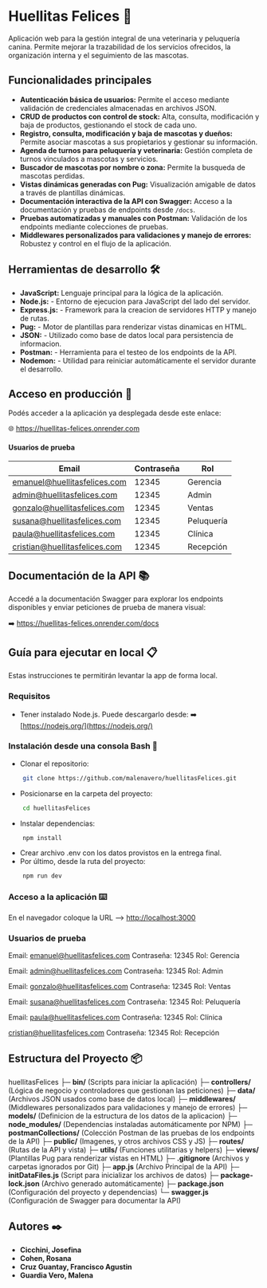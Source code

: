 # Huellitas Felices 🐾

Aplicación web para la gestión integral de una veterinaria y peluquería canina. Permite mejorar la trazabilidad de los servicios ofrecidos, la organización interna y el seguimiento de las mascotas. 

## Funcionalidades principales

- **Autenticación básica de usuarios:** Permite el acceso mediante validación de credenciales almacenadas en archivos JSON.
- **CRUD de productos con control de stock:** Alta, consulta, modificación y baja de productos, gestionando el stock de cada uno.
- **Registro, consulta, modificación y baja de mascotas y dueños:** Permite asociar mascotas a sus propietarios y gestionar su información.
- **Agenda de turnos para peluquería y veterinaria:** Gestión completa de turnos vinculados a mascotas y servicios.
- **Buscador de mascotas por nombre o zona:** Permite la busqueda de mascotas perdidas.
- **Vistas dinámicas generadas con Pug:** Visualización amigable de datos a través de plantillas dinámicas.
- **Documentación interactiva de la API con Swagger:** Acceso a la documentación y pruebas de endpoints desde `/docs`.
- **Pruebas automatizadas y manuales con Postman:** Validación de los endpoints mediante colecciones de pruebas.
- **Middlewares personalizados para validaciones y manejo de errores:** Robustez y control en el flujo de la aplicación.

## Herramientas de desarrollo 🛠️

- **JavaScript:** Lenguaje principal para la lógica de la aplicación.
- **Node.js:** - Entorno de ejecucion para JavaScript del lado del servidor.
- **Express.js:** - Framework para la creacion de servidores HTTP y manejo de rutas.
- **Pug:** - Motor de plantillas para renderizar vistas dinamicas en HTML.
- **JSON:** - Utilizado como base de datos local para persistencia de informacion.
- **Postman:** - Herramienta para el testeo de los endpoints de la API.
- **Nodemon:** - Utilidad para reiniciar automáticamente el servidor durante el desarrollo.



## Acceso en producción  🚀

Podés acceder a la aplicación ya desplegada desde este enlace:

🌐 https://huellitas-felices.onrender.com

#### Usuarios de prueba

| Email                          | Contraseña | Rol         |
|-------------------------------|------------|-------------|
| emanuel@huellitasfelices.com  | 12345      | Gerencia    |
| admin@huellitasfelices.com    | 12345      | Admin       |
| gonzalo@huellitasfelices.com  | 12345      | Ventas      |
| susana@huellitasfelices.com   | 12345      | Peluquería  |
| paula@huellitasfelices.com    | 12345      | Clínica     |
| cristian@huellitasfelices.com | 12345      | Recepción   |


## Documentación de la API 📚

Accedé a la documentación Swagger para explorar los endpoints disponibles y enviar peticiones de prueba de manera visual:

➡️ https://huellitas-felices.onrender.com/docs

## Guía para ejecutar en local 📋

Estas instrucciones te permitirán levantar la app de forma local.

### Requisitos 

- Tener instalado Node.js. Puede descargarlo desde:
➡️ [https://nodejs.org/](https://nodejs.org/)
    
### Instalación desde una consola Bash 🔧
- Clonar el repositorio:
```bash
    git clone https://github.com/malenavero/huellitasFelices.git
```
    
- Posicionarse en la carpeta del proyecto:
```bash
    cd huellitasFelices
```

- Instalar dependencias: 
```bash
    npm install
```


- Crear archivo .env con los datos provistos en la entrega final.
- Por último, desde la ruta del proyecto:

```bash
    npm run dev
```


### Acceso a la aplicación ⌨️

En el navegador coloque la URL --> [http://localhost:3000](http://localhost:3000)


### Usuarios de prueba

Email: emanuel@huellitasfelices.com
Contraseña: 12345
Rol: Gerencia

Email: admin@huellitasfelices.com
Contraseña: 12345
Rol: Admin

Email: gonzalo@huellitasfelices.com
Contraseña: 12345
Rol: Ventas

Email: susana@huellitasfelices.com
Contraseña: 12345
Rol: Peluquería

Email: paula@huellitasfelices.com
Contraseña: 12345
Rol: Clínica

cristian@huellitasfelices.com
Contraseña: 12345
Rol: Recepción


## Estructura del Proyecto 📦

huellitasFelices
├─ **bin/** (Scripts para iniciar la aplicación)
├─ **controllers/** (Lógica de negocio y controladores que gestionan las peticiones)
├─ **data/** (Archivos JSON usados como base de datos local)
├─ **middlewares/** (Middlewares personalizados para validaciones y manejo de errores)
├─ **models/** (Definicion de la estructura de los datos de la aplicacion)
├─ **node_modules/** (Dependencias instaladas automáticamente por NPM)
├─ **postmanCollections/** (Colección Postman de las pruebas de los endpoints de la API)
├─ **public/** (Imagenes, y otros archivos CSS y JS)
├─ **routes/** (Rutas de la API y vista)
├─ **utils/** (Funciones utilitarias y helpers)
├─ **views/** (Plantillas Pug para renderizar vistas en HTML)
├─ **.gitignore** (Archivos y carpetas ignorados por Git)
├─ **app.js** (Archivo Principal de la API)
├─ **initDataFiles.js** (Script para inicializar los archivos de datos)
├─ **package-lock.json** (Archivo generado automáticamente)
├─ **package.json** (Configuración del proyecto y dependencias)
└─ **swagger.js** (Configuración de Swagger para documentar la API)

## Autores ✒️

- **Cicchini, Josefina**
- **Cohen, Rosana**
- **Cruz Guantay, Francisco Agustin**
- **Guardia Vero, Malena**
